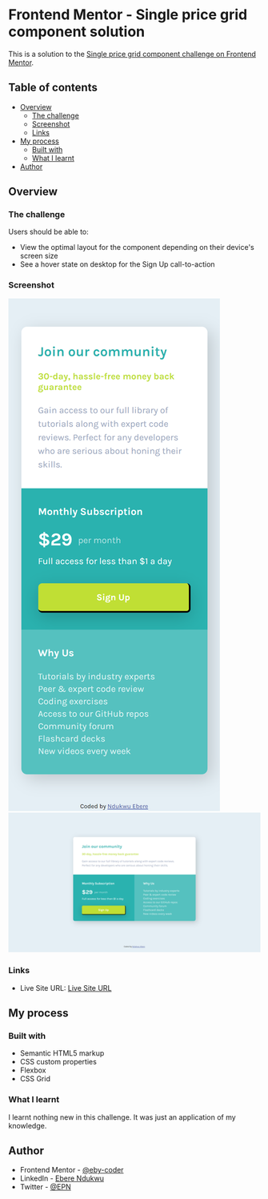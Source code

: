 # Frontend Mentor - Single price grid component solution

This is a solution to the [Single price grid component challenge on Frontend Mentor](https://www.frontendmentor.io/challenges/single-price-grid-component-5ce41129d0ff452fec5abbbc).

## Table of contents

- [Overview](#overview)
  - [The challenge](#the-challenge)
  - [Screenshot](#screenshot)
  - [Links](#links)
- [My process](#my-process)
  - [Built with](#built-with)
  - [What I learnt](#what-i-learnt)
- [Author](#author)

## Overview

### The challenge

Users should be able to:

- View the optimal layout for the component depending on their device's screen size
- See a hover state on desktop for the Sign Up call-to-action

### Screenshot

![](./images/mobile-view.png)
![](./images/desktop-view.png)

### Links

- Live Site URL: [Live Site URL](https://your-live-site-url.com)

## My process

### Built with

- Semantic HTML5 markup
- CSS custom properties
- Flexbox
- CSS Grid

### What I learnt

I learnt nothing new in this challenge. It was just an application of my knowledge.

## Author

- Frontend Mentor - [@eby-coder](https://www.frontendmentor.io/profile/eby-coder)
- LinkedIn - [Ebere Ndukwu](https://www.linkedin.com/in/ebere-ndukwu-584722249/)
- Twitter - [@EPN](https://twitter.com/EPN39_5)